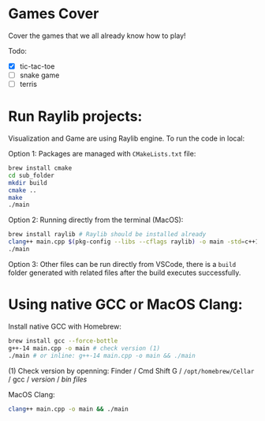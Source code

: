 # Games Cover

Cover the games that we all already know how to play!

Todo:

- [x] tic-tac-toe
- [ ] snake game
- [ ] terris

# Run Raylib projects: 

Visualization and Game are using Raylib engine. To run the code in local:

Option 1: Packages are managed with `CMakeLists.txt` file:

```bash
brew install cmake
cd sub_folder
mkdir build
cmake ..
make
./main
```

Option 2: Running directly from the terminal (MacOS):

```bash
brew install raylib # Raylib should be installed already
clang++ main.cpp $(pkg-config --libs --cflags raylib) -o main -std=c++11
./main
```

Option 3: Other files can be run directly from VSCode, there is a `build` folder generated with related files after the build executes successfully.

# Using native GCC or MacOS Clang:

Install native GCC with Homebrew:

```bash
brew install gcc --force-bottle
g++-14 main.cpp -o main # check version (1)
./main # or inline: g++-14 main.cpp -o main && ./main
```

(1) Check version by openning: Finder / Cmd Shift G / `/opt/homebrew/Cellar` / gcc / *version* / *bin files*

MacOS Clang:

```bash
clang++ main.cpp -o main && ./main
```

